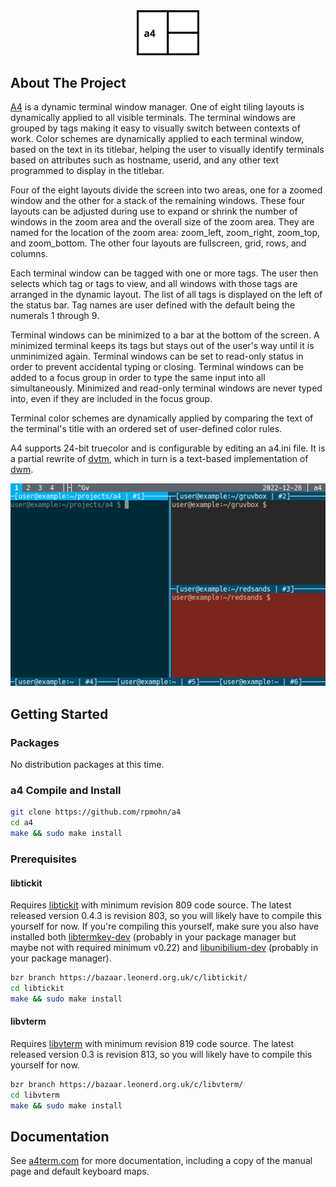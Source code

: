 <div align="center">
<a href="https://a4term.com/">
<img src="extras/a4_logo.svg" alt="a4 logo" width="100px">
</a>
</div>

## About The Project

[A4](https://a4term.com/) is a dynamic terminal window manager. One of eight
tiling layouts is dynamically applied to all visible terminals. The terminal
windows are grouped by tags making it easy to visually switch between contexts
of work. Color schemes are dynamically applied to each terminal window, based
on the text in its titlebar, helping the user to visually identify terminals
based on attributes such as hostname, userid, and any other text programmed to
display in the titlebar.

Four of the eight layouts divide the screen into two areas, one for a zoomed
window and the other for a stack of the remaining windows. These four layouts
can be adjusted during use to expand or shrink the number of windows in the
zoom area and the overall size of the zoom area. They are named for the
location of the zoom area: zoom\_left, zoom\_right, zoom\_top, and
zoom\_bottom. The other four layouts are fullscreen, grid, rows, and columns.

Each terminal window can be tagged with one or more tags. The user then selects
which tag or tags to view, and all windows with those tags are arranged in the
dynamic layout. The list of all tags is displayed on the left of the status
bar. Tag names are user defined with the default being the numerals 1 through
9.

Terminal windows can be minimized to a bar at the bottom of the screen. A
minimized terminal keeps its tags but stays out of the user's way until it is
unminimized again. Terminal windows can be set to read-only status in order to
prevent accidental typing or closing. Terminal windows can be added to a focus
group in order to type the same input into all simultaneously. Minimized and
read-only terminal windows are never typed into, even if they are included in
the focus group.

Terminal color schemes are dynamically applied by comparing the text of the
terminal's title with an ordered set of user-defined color rules.

A4 supports 24-bit truecolor and is configurable by editing an a4.ini file.
It is a partial rewrite of
[dvtm](https://www.brain-dump.org/projects/dvtm/),
which in turn is a text-based implementation of
[dwm](https://dwm.suckless.org/).

![parts of the screen](extras/partsofscreen.png)

## Getting Started

### Packages

No distribution packages at this time.

### a4 Compile and Install

```sh
git clone https://github.com/rpmohn/a4
cd a4
make && sudo make install
```

### Prerequisites

#### libtickit

Requires [libtickit](https://www.leonerd.org.uk/code/libtickit/)
with minimum revision 809 code source. The latest released version
0.4.3 is revision 803, so you will likely have to compile this yourself
for now. If you're compiling this yourself, make sure you also have
installed both
[libtermkey-dev](https://www.leonerd.org.uk/code/libtermkey/)
(probably in your package manager but maybe not with required minimum
v0.22) and
[libunibilium-dev](https://github.com/mauke/unibilium)
(probably in your package manager).

```sh
bzr branch https://bazaar.leonerd.org.uk/c/libtickit/
cd libtickit
make && sudo make install
```

#### libvterm

Requires [libvterm](https://www.leonerd.org.uk/code/libvterm/)
with minimum revision 819 code source. The latest released version 0.3
is revision 813, so you will likely have to compile this yourself for
now.

```sh
bzr branch https://bazaar.leonerd.org.uk/c/libvterm/
cd libvterm
make && sudo make install
```

## Documentation

See [a4term.com](https://a4term.com/) for more documentation, including a copy
of the manual page and default keyboard maps.
